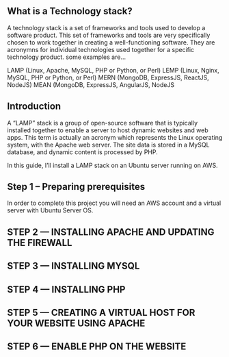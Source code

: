 ## What is a Technology stack?
A technology stack is a set of frameworks and tools used to develop a software product. This set of frameworks and tools are very specifically chosen to work together in creating a well-functioning software. They are acronymns for individual technologies used together for a specific technology product. some examples are…

LAMP (Linux, Apache, MySQL, PHP or Python, or Perl)
LEMP (Linux, Nginx, MySQL, PHP or Python, or Perl)
MERN (MongoDB, ExpressJS, ReactJS, NodeJS)
MEAN (MongoDB, ExpressJS, AngularJS, NodeJS
## Introduction
A “LAMP” stack is a group of open-source software that is typically installed together to enable a server to host dynamic websites and web apps. This term is actually an acronym which represents the Linux operating system, with the Apache web server. The site data is stored in a MySQL database, and dynamic content is processed by PHP.

In this guide, I’ll install a LAMP stack on an Ubuntu server running on AWS.

## Step 1 – Preparing prerequisites
In order to complete this project you will need an AWS account and a virtual server with Ubuntu Server OS.

## STEP 2 — INSTALLING APACHE AND UPDATING THE FIREWALL

## STEP 3 — INSTALLING MYSQL

## STEP 4 — INSTALLING PHP

## STEP 5 — CREATING A VIRTUAL HOST FOR YOUR WEBSITE USING APACHE

## STEP 6 — ENABLE PHP ON THE WEBSITE


